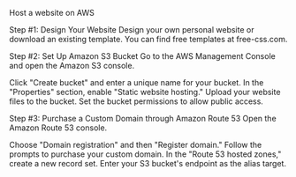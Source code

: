 Host a website on AWS 

Step #1: Design Your Website
Design your own personal website or download an existing template.
You can find free templates at free-css.com.


Step #2: Set Up Amazon S3 Bucket
Go to the AWS Management Console and open the Amazon S3 console.

Click "Create bucket" and enter a unique name for your bucket.
In the "Properties" section, enable "Static website hosting."
Upload your website files to the bucket.
Set the bucket permissions to allow public access.


Step #3: Purchase a Custom Domain through Amazon Route 53
Open the Amazon Route 53 console.

Choose "Domain registration" and then "Register domain."
Follow the prompts to purchase your custom domain.
In the "Route 53 hosted zones," create a new record set.
Enter your S3 bucket's endpoint as the alias target.
